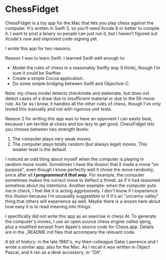 # ChessFidget

ChessFidget is a toy app for the Mac that lets you play chess against the computer.  It's written in Swift 3, so you'll need Xcode 8 or better to compile it.  I want to post a binary so people can just run it, but I haven't figured out Xcode's new and improved code-signing yet.

I wrote this app for two reasons.

Reason 1 was to learn Swift.  I learned Swift well enough to:

- Model the rules of chess in a reasonably Swifty way (I think), though I'm sure it could be Swiftier.
- Create a simple Cocoa application.
- Do some simple bridging between Swift and Objective-C.

Note: my chess model detects checkmate and stalemate, but does not detect cases of a draw due to insufficient material or due to the 50-move rule.  As far as I know, it handles all the other rules of chess, though I've only tested this manually and not with rigorous unit tests.

Reason 2 for writing this app was to have an opponent I can easily beat, because I am terrible at chess and too lazy to get good.  ChessFidget lets you choose between two strength levels:

1. The computer plays very weak moves.
2. The computer plays totally random (but always legal) moves.  This weaker level is the default.

I noticed an odd thing about myself when the computer is playing in random-move mode.  Sometimes I have the illusion that it made a move "on purpose", even though I know perfectly well it chose the move randomly, since after all ***I programmed it that way***.  For example, the computer sometimes makes the correct move to deflect a threat, as if it had reasoned somehow about my intentions.  Another example: when the computer puts me in check, I feel like it is acting aggressively.  I don't know if I experience this illusion because I'm unusually suggestible or if it's an "uncanny valley" thing that others will experience as well.  Maybe there is a lesson here about how easy it is to read meaning into things.

I specifically did not write this app as an exercise in chess AI.  To generate the computer's moves, I use an open source chess engine called sjeng, plus a modified excerpt from Apple's source code for Chess.app.  Details are in the _README.md files that accompany the relevant code.

A bit of history: in the late 1980's, my then-colleague Gabe Lawrence and I wrote a similar app, also for the Mac.  As I recall it was written in Object Pascal, and it ran as a desk accessory, or "DA".


